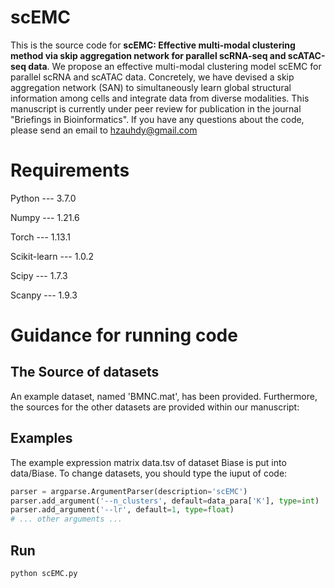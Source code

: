 # scEMC

This is the source code for **scEMC: Effective multi-modal clustering method via skip aggregation network for parallel scRNA-seq and scATAC-seq data**. We propose an effective multi-modal clustering model scEMC for parallel scRNA and scATAC data. Concretely, we have devised a skip aggregation network (SAN) to simultaneously learn global structural information among cells and integrate data from diverse modalities. This manuscript is currently under peer review for publication in the journal "Briefings in Bioinformatics". If you have any questions about the code, please send an email to hzauhdy@gmail.com

# Requirements

Python --- 3.7.0

Numpy --- 1.21.6

Torch --- 1.13.1 

Scikit-learn --- 1.0.2

Scipy --- 1.7.3

Scanpy --- 1.9.3

# Guidance for running code
## The Source of datasets 

An example dataset, named 'BMNC.mat', has been provided. Furthermore, the sources for the other datasets are provided within our manuscript:

## Examples
The example expression matrix data.tsv of dataset Biase is put into data/Biase. To change datasets, you should type the iuput of code:
```python
parser = argparse.ArgumentParser(description='scEMC')
parser.add_argument('--n_clusters', default=data_para['K'], type=int)
parser.add_argument('--lr', default=1, type=float)
# ... other arguments ...
```
## Run 
```python
python scEMC.py
```


